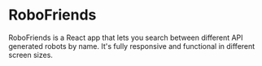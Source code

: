 # RoboFriends

RoboFriends is a React app that lets you search between different API generated robots by name. It's fully responsive and functional in different screen sizes.


